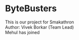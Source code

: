 # ByteBusters
This is our project for Smakathron
<br>
Author: Vivek Borkar (Team Lead)
<br>
Mehul has joined
